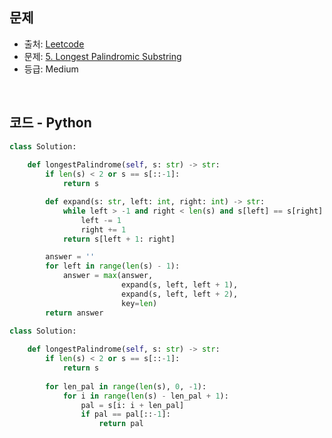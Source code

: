 ## 문제

- 출처: [Leetcode](https://leetcode.com/problemset/all/)
- 문제: [5. Longest Palindromic Substring](https://leetcode.com/problems/longest-palindromic-substring/)
- 등급: Medium

<br>

## 코드 - Python

```python
class Solution:
    
    def longestPalindrome(self, s: str) -> str:
        if len(s) < 2 or s == s[::-1]:
            return s

        def expand(s: str, left: int, right: int) -> str:
            while left > -1 and right < len(s) and s[left] == s[right]:
                left -= 1
                right += 1
            return s[left + 1: right]

        answer = ''
        for left in range(len(s) - 1):
            answer = max(answer,
                         expand(s, left, left + 1),
                         expand(s, left, left + 2),
                         key=len)
        return answer
```

```python
class Solution:
    
    def longestPalindrome(self, s: str) -> str:
        if len(s) < 2 or s == s[::-1]:
            return s
        
        for len_pal in range(len(s), 0, -1):
            for i in range(len(s) - len_pal + 1):
                pal = s[i: i + len_pal]
                if pal == pal[::-1]:
                    return pal
```

[//]: # (<br>)

[//]: # (### 해설)
